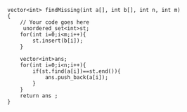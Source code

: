 	vector<int> findMissing(int a[], int b[], int n, int m) 
	{ 
	    // Your code goes here
	     unordered_set<int>st;
	    for(int i=0;i<m;i++){
	        st.insert(b[i]);
	    }
	    
	    vector<int>ans;
	    for(int i=0;i<n;i++){
	        if(st.find(a[i])==st.end()){
	            ans.push_back(a[i]);
	        }
	    }
	    return ans ;
	} 
